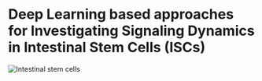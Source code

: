 # Deep Learning based approaches for Investigating Signaling Dynamics in Intestinal Stem Cells (ISCs)

![Intestinal stem cells](./Images/Intestinal_stem_cells.png)


